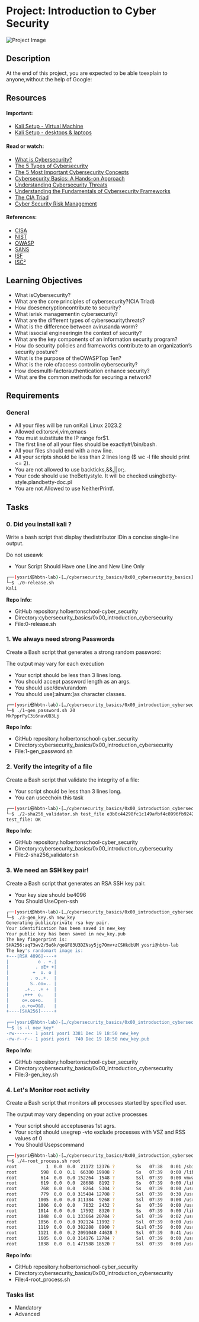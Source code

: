 # Project: Introduction to Cyber Security

![Project Image](https://hbtn-gallery.s3.eu-central-1.amazonaws.com/CZ2WGOHCYQXCN7LE.png)

## Description



At the end of this project, you are expected to be able toexplain to anyone,without the help of Google:

## Resources

#### Important:

* [Kali Setup - Virtual Machine](/rltoken/KwhEKwRldMeZVxH-S-tyUQ)
* [Kali Setup - desktops & laptops](/rltoken/8bEycGRpB2dZFKYZtIqmWA)

#### Read or watch:

* [What is Cybersecurity?](/rltoken/i39Tr7zSc0fyG2A-2X8_WQ)
* [The 5 Types of Cybersecurity](/rltoken/vPGOJOENPiMFrzDLHM-sXA)
* [The 5 Most Important Cybersecurity Concepts](/rltoken/IZiw0Ikzdoro3xUe3iCA9Q)
* [Cybersecurity Basics: A Hands-on Approach](/rltoken/zEx3Opx3jAx69HP7a_dA7g)
* [Understanding Cybersecurity Threats](/rltoken/_dDFivYeH_dBhax7O53xJQ)
* [Understanding the Fundamentals of Cybersecurity Frameworks](/rltoken/SKrlHSY97akssTgvuHTRlA)
* [The CIA Triad](/rltoken/-0HDx3VBZU1co6qYYPsxww)
* [Cyber Security Risk Management](/rltoken/Qsn9XZeyMTXxVdBk_0vgwg)

#### References:

* [CISA](/rltoken/YehQpMc0nkvDoSGds3biPg)
* [NIST](/rltoken/W04lkczMLXuu-eLj3rariw)
* [OWASP](/rltoken/r09i7XrUY7n5_pWj0EPVNg)
* [SANS](/rltoken/ppbAeZx4dfs5fJSPRqcnKQ)
* [ISF](/rltoken/BR318HQIPdLsrPpEYLSFtQ)
* [ISC²](/rltoken/ukZArUOlbR97-t3OQw7aNg)


## Learning Objectives

* What isCybersecurity?
* What are the core principles of cybersecurity?(CIA Triad)
* How doesencryptioncontribute to security?
* What isrisk managementin cybersecurity?
* What are the different types of cybersecuritythreats?
* What is the difference between avirusanda worm?
* What issocial engineeringin the context of security?
* What are the key components of an information security program?
* How do security policies and frameworks contribute to an organization’s security posture?
* What is the purpose of theOWASPTop Ten?
* What is the role ofaccess controlin cybersecurity?
* How doesmulti-factorauthentication enhance security?
* What are the common methods for securing a network?


## Requirements

### General

* All your files will be run onKali Linux 2023.2
* Allowed editors:vi,vim,emacs
* You must substitute the IP range for$1.
* The first line of all your files should be exactly#!/bin/bash.
* All your files should end with a new line.
* All your scripts should be less than 2 lines long ($ wc -l file should print <= 2).
* You are not allowed to use backticks,&&,||or;.
* Your code should use theBettystyle. It will be checked usingbetty-style.plandbetty-doc.pl
* You are not Allowed to use NeitherPrintf.


## Tasks

### 0. Did you install kali ?

Write a bash script that display thedistributor IDin a concise single-line output.

Do not useawk

* Your Script Should Have one Line and New Line Only

```bash
┌──(yosri㉿hbtn-lab)-[…/cybersecurity_basics/0x00_cybersecurity_basics]
└─$ ./0-release.sh
Kali
```

**Repo Info:**
* GitHub repository:holbertonschool-cyber_security
* Directory:cybersecurity_basics/0x00_introduction_cybersecurity
* File:0-release.sh

### 1. We always need strong Passwords

Create a Bash script that generates a strong random password:

The output may vary for each execution

* Your script should be less than 3 lines long.
* You should accept password length as an args.
* You should use/dev/urandom
* You should use[:alnum:]as character classes.

```bash
┌──(yosri㉿hbtn-lab)-[…/cybersecurity_basics/0x00_introduction_cybersecurity]
└─$ ./1-gen_password.sh 20
MkPpprPyC3i6navUB3Lj
```

**Repo Info:**
* GitHub repository:holbertonschool-cyber_security
* Directory:cybersecurity_basics/0x00_introduction_cybersecurity
* File:1-gen_password.sh

### 2. Verify the integrity of a file

Create a Bash script that validate the integrity of a file:

* Your script should be less than 3 lines long.
* You can useechoin this task

```bash
┌──(yosri㉿hbtn-lab)-[…/cybersecurity_basics/0x00_introduction_cybersecurity]
└─$ ./2-sha256_validator.sh test_file e3b0c44298fc1c149afbf4c8996fb92427ae41e4649b934ca495991b7852b855             
test_file: OK
```

**Repo Info:**
* GitHub repository:holbertonschool-cyber_security
* Directory:cybersecurity_basics/0x00_introduction_cybersecurity
* File:2-sha256_validator.sh

### 3. We need an SSH key pair!

Create a Bash script that generates an RSA SSH key pair.

* Your key size should be4096
* You Should UseOpen-ssh

```bash
┌──(yosri㉿hbtn-lab)-[…/cybersecurity_basics/0x00_introduction_cybersecurity]
└─$ ./3-gen_key.sh new_key
Generating public/private rsa key pair.
Your identification has been saved in new_key
Your public key has been saved in new_key.pub
The key fingerprint is:
SHA256:aq73wv2/5u6k/qoGF83U3DZNsy5jg7Omv+zCSHkdbUM yosri@hbtn-lab
The key's randomart image is:
+---[RSA 4096]----+
|           o . +.|
|          . oE+ +|
|         +  o. o |
|        . o..+.  |
|        S..oo=.. |
|      .+.. .+ +  |
|     .+++  o.    |
|     o+.oo+o.    |
|    .o.+o=O&O.   |
+----[SHA256]-----+
                                                                                                                                                                                                                                            
┌──(yosri㉿hbtn-lab)-[…/cybersecurity_basics/0x00_introduction_cybersecurity]
└─$ ls -l new_key*
-rw------- 1 yosri yosri 3381 Dec 19 18:50 new_key
-rw-r--r-- 1 yosri yosri  740 Dec 19 18:50 new_key.pub
```

**Repo Info:**
* GitHub repository:holbertonschool-cyber_security
* Directory:cybersecurity_basics/0x00_introduction_cybersecurity
* File:3-gen_key.sh

### 4. Let's Monitor root activity

Create a Bash script that monitors all processes started by specified user.

The output may vary depending on your active processes

* Your script should acceptuseras 1st agrs.
* Your script should usegrep -vto exclude processes with VSZ and RSS values of 0
* You Should Usepscommand

```bash
┌──(yosri㉿hbtn-lab)-[…/cybersecurity_basics/0x00_introduction_cybersecurity]
└─$ ./4-root_process.sh root
root           1  0.0  0.0  21172 12376 ?        Ss   07:38   0:01 /sbin/init splash
root         598  0.0  0.1  66380 19908 ?        Ss   07:39   0:00 /lib/systemd/systemd-journald
root         614  0.0  0.0 152264  1548 ?        Ssl  07:39   0:00 vmware-vmblock-fuse /run/vmblock-fuse -o rw,subtype=vmware-vmblock,default_permissions,allow_other,dev,suid
root         619  0.0  0.0  28688  8192 ?        Ss   07:39   0:00 /lib/systemd/systemd-udevd
root         768  0.0  0.0   8264  5304 ?        Ss   07:39   0:00 /usr/sbin/haveged --Foreground --verbose=1
root         779  0.0  0.0 315484 12708 ?        Ssl  07:39   0:30 /usr/bin/vmtoolsd
root        1005  0.0  0.0 311384  9268 ?        Ssl  07:39   0:00 /usr/libexec/accounts-daemon
root        1006  0.0  0.0   7032  2432 ?        Ss   07:39   0:00 /usr/sbin/cron -f
root        1014  0.0  0.0  17592  8320 ?        Ss   07:39   0:00 /lib/systemd/systemd-logind
root        1048  0.0  0.1 333664 20784 ?        Ssl  07:39   0:02 /usr/sbin/NetworkManager --no-daemon
root        1056  0.0  0.0 392124 11992 ?        Ssl  07:39   0:00 /usr/sbin/ModemManager
root        1119  0.0  0.0 382288  8900 ?        SLsl 07:39   0:00 /usr/sbin/lightdm
root        1121  0.0  0.2 2091040 44628 ?       Ssl  07:39   0:41 /usr/bin/containerd
root        1605  0.0  0.0 314176 12784 ?        Ssl  07:39   0:00 /usr/libexec/upowerd
root        1838  0.0  0.1 471588 18520 ?        Ssl  07:39   0:00 /usr/libexec/udisks2/udisksd
```

**Repo Info:**
* GitHub repository:holbertonschool-cyber_security
* Directory:cybersecurity_basics/0x00_introduction_cybersecurity
* File:4-root_process.sh

### Tasks list

* Mandatory
* Advanced


